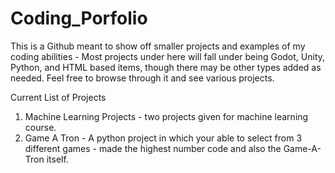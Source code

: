 # Coding_Porfolio
 This is a Github meant to show off smaller projects and examples of my coding abilities  - Most projects under here will fall under being Godot, Unity,  Python, and HTML based items, though there may be other types added as needed. Feel free to browse through it and see various projects.

Current List of Projects 
1) Machine Learning Projects - two projects given for machine learning course.
2) Game A Tron - A python project in which your able to select from 3 different games - made the highest number code and also the Game-A-Tron itself.